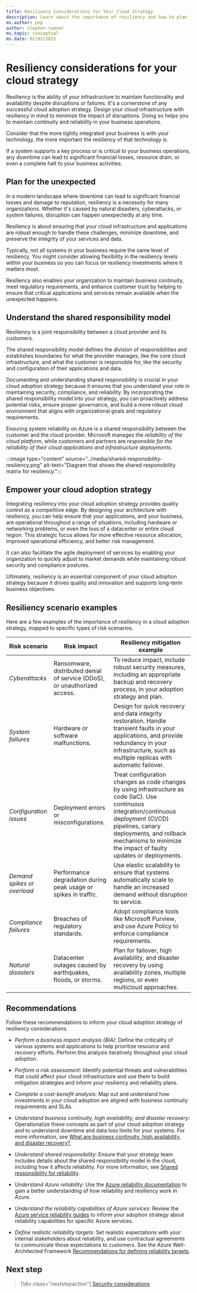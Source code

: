 ```yaml
---
title: Resiliency Considerations for Your Cloud Strategy
description: Learn about the importance of resiliency and how to plan for the unexpected in your cloud adoption strategy.
ms.author: pnp
author: stephen-sumner
ms.topic: conceptual
ms.date: 02/03/2025
---
```


# Resiliency considerations for your cloud strategy

Resiliency is the ability of your infrastructure to maintain functionality and availability despite disruptions or failures. It's a cornerstone of any successful cloud adoption strategy. Design your cloud infrastructure with resiliency in mind to minimize the impact of disruptions. Doing so helps you to maintain continuity and reliability in your business operations.

Consider that the more tightly integrated your business is with your technology, the more important the resiliency of that technology is.

If a system supports a key process or is critical to your business operations, any downtime can lead to significant financial losses, resource drain, or even a complete halt to your business activities.

## Plan for the unexpected

In a modern landscape where downtime can lead to significant financial losses and damage to reputation, resiliency is a necessity for many organizations. Whether it's caused by natural disasters, cyberattacks, or system failures, disruption can happen unexpectedly at any time.

Resiliency is about ensuring that your cloud infrastructure and applications are robust enough to handle these challenges, minimize downtime, and preserve the integrity of your services and data.  

Typically, not all systems in your business require the same level of resiliency. You might consider allowing flexibility in the resiliency levels within your business so you can focus on resiliency investments where it matters most.

Resiliency also enables your organization to maintain business continuity, meet regulatory requirements, and enhance customer trust by helping to ensure that critical applications and services remain available when the unexpected happens.

## Understand the shared responsibility model

Resiliency is a joint responsibility between a cloud provider and its customers.  

The shared responsibility model defines the division of responsibilities and establishes boundaries for what the provider manages, like the core cloud infrastructure, and what the customer is responsible for, like the security and configuration of their applications and data.

Documenting and understanding shared responsibility is crucial in your cloud adoption strategy because it ensures that you understand your role in maintaining security, compliance, and reliability. By incorporating the shared responsibility model into your strategy, you can proactively address potential risks, ensure proper governance, and build a more robust cloud environment that aligns with organizational goals and regulatory requirements.

Ensuring system reliability on Azure is a shared responsibility between the customer and the cloud provider. Microsoft manages the *reliability of the cloud platform*, while customers and partners are *responsible for the reliability of their cloud applications and infrastructure deployments*.

:::image type="content" source="../media/shared-responsibility-resiliency.png" alt-text="Diagram that shows the shared responsibility matrix for resiliency.":::

## Empower your cloud adoption strategy

Integrating resiliency into your cloud adoption strategy provides quality control as a competitive edge. By designing your architecture with resiliency, you can help ensure that your applications, and your business, are operational throughout a range of situations, including hardware or networking problems, or even the loss of a datacenter or entire cloud region. This strategic focus allows for more effective resource allocation, improved operational efficiency, and better risk management.

It can also facilitate the agile deployment of services by enabling your organization to quickly adjust to market demands while maintaining robust security and compliance postures.  

Ultimately, resiliency is an essential component of your cloud adoption strategy because it drives quality and innovation and supports long-term business objectives.

## Resiliency scenario examples

Here are a few examples of the importance of resiliency in a cloud adoption strategy, mapped to specific types of risk scenarios.

| Risk scenario | Risk impact | Resiliency mitigation example |
| --- | --- | --- |
| *Cyberattacks* | Ransomware, distributed denial of service (DDoS), or unauthorized access. | To reduce impact, include robust security measures, including an appropriate backup and recovery process, in your adoption strategy and plan. |
| *System failures* | Hardware or software malfunctions. | Design for quick recovery and data integrity restoration. Handle transient faults in your applications, and provide redundancy in your infrastructure, such as multiple replicas with automatic failover. |
| *Configuration issues* | Deployment errors or misconfigurations. | Treat configuration changes as code changes by using infrastructure as code (IaC). Use continuous integration/continuous deployment (CI/CD) pipelines, canary deployments, and rollback mechanisms to minimize the impact of faulty updates or deployments. |
| *Demand spikes or overload* | Performance degradation during peak usage or spikes in traffic. | Use elastic scalability to ensure that systems automatically scale to handle an increased demand without disruption to service. |
| *Compliance failures* | Breaches of regulatory standards. | Adopt compliance tools like Microsoft Purview, and use Azure Policy to enforce compliance requirements. |
| *Natural disasters* | Datacenter outages caused by earthquakes, floods, or storms. | Plan for failover, high availability, and disaster recovery by using availability zones, multiple regions, or even multicloud approaches. |

## Recommendations

Follow these recommendations to inform your cloud adoption strategy of resiliency considerations.

- *Perform a business impact analysis (BIA)*: Define the criticality of various systems and applications to help prioritize resource and recovery efforts. Perform this analysis iteratively throughout your cloud adoption.

- *Perform a risk assessment*: Identify potential threats and vulnerabilities that could affect your cloud infrastructure and use them to build mitigation strategies and inform your resiliency and reliability plans.
- *Complete a cost-benefit analysis*: Map out and understand how investments in your cloud adoption are aligned with business continuity requirements and SLAs.
- *Understand business continuity, high availability, and disaster recovery*: Operationalize these concepts as part of your cloud adoption strategy and to understand downtime and data loss limits for your systems. For more information, see [What are business continuity, high availability, and disaster recovery?](/azure/reliability/concept-business-continuity-high-availability-disaster-recovery).
- *Understand shared responsibility*: Ensure that your strategy team includes details about the shared responsibility model in the cloud, including how it affects reliability. For more information, see [Shared responsibility for reliability](/azure/reliability/concept-shared-responsibility).
- *Understand Azure reliability*: Use the [Azure reliability documentation](/azure/reliability/overview) to gain a better understanding of how reliability and resiliency work in Azure.
- *Understand the reliability capabilities of Azure services*: Review the [Azure service reliability guides](/azure/reliability/overview-reliability-guidance) to inform your adoption strategy about reliability capabilities for specific Azure services.
- *Define realistic reliability targets*: Set realistic expectations with your internal stakeholders about reliability, and use contractual agreements to communicate those expectations to customers. See the Azure Well-Architected Framework [Recommendations for defining reliability targets](/azure/well-architected/reliability/metrics).

## Next step

> [!div class="nextstepaction"]
> [Security considerations](./security.md)
